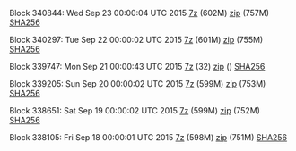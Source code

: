 Block 340844: Wed Sep 23 00:00:04 UTC 2015 [7z](https://transfer.sh/TBs2f/bootstrap.dat.20150923.7z) (602M) [zip](https://transfer.sh/ebqSU/bootstrap.dat.20150923.zip) (757M) [SHA256](https://transfer.sh/dQhBz/sha256.txt)

Block 340297: Tue Sep 22 00:00:02 UTC 2015 [7z](https://transfer.sh/difEs/bootstrap.dat.20150922.7z) (601M) [zip](https://transfer.sh/152Mne/bootstrap.dat.20150922.zip) (755M) [SHA256](https://transfer.sh/K0Y39/sha256.txt)

Block 339747: Mon Sep 21 00:00:43 UTC 2015 [7z](https://transfer.sh/173DmB/bootstrap.dat.20150921.7z) (32) [zip]() () [SHA256](https://transfer.sh/AE9Rk/sha256.txt)

Block 339205: Sun Sep 20 00:00:02 UTC 2015 [7z](https://transfer.sh/KaKeT/bootstrap.dat.20150920.7z) (599M) [zip](https://transfer.sh/zLHNF/bootstrap.dat.20150920.zip) (753M) [SHA256](https://transfer.sh/LY16X/sha256.txt)

Block 338651: Sat Sep 19 00:00:02 UTC 2015 [7z](https://transfer.sh/sO1lo/bootstrap.dat.20150919.7z) (599M) [zip](https://transfer.sh/1gysxr/bootstrap.dat.20150919.zip) (752M) [SHA256](https://transfer.sh/4qjKo/sha256.txt)

Block 338105: Fri Sep 18 00:00:01 UTC 2015 [7z](https://transfer.sh/OcGou/bootstrap.dat.20150918.7z) (598M) [zip](https://transfer.sh/nrPfg/bootstrap.dat.20150918.zip) (751M) [SHA256](https://transfer.sh/19BRQl/sha256.txt)
